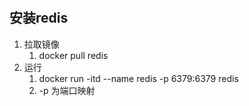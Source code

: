 # 

## 安装redis

1. 拉取镜像
   1. docker pull redis
2. 运行
   1. docker run -itd --name redis -p 6379:6379 redis
   2. -p 为端口映射